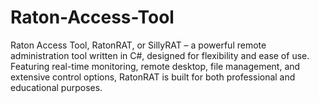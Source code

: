 # Raton-Access-Tool
Raton Access Tool, RatonRAT, or SillyRAT – a powerful remote administration tool written in C#, designed for flexibility and ease of use. Featuring real-time monitoring, remote desktop, file management, and extensive control options, RatonRAT is built for both professional and educational purposes.
